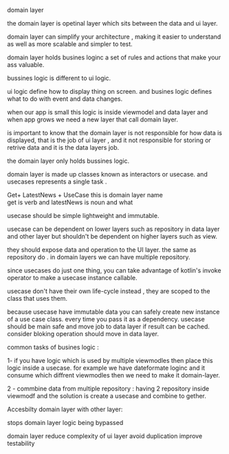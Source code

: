 domain layer

the domain layer is opetinal layer which sits between the data and ui
layer.

domain layer can simplify your architecture , making it easier to
understand as well as more
scalable and simpler to test.

domain layer holds busines loginc a set of rules and actions that make
your ass valuable.

bussines logic is different to ui logic.

ui logic define how to display thing on screen. and busines logic defines
what to do with event and
data changes.

when our app is small this logic is inside viewmodel and data layer and
when app grows we need a new
layer that call domain layer.

is important to know that the domain layer is not responsible for how data
is displayed, that is the
job of ui layer , and it not responsible for storing or retrive data and
it is the data layers job.

the domain layer only holds bussines logic.

domain layer is made up classes known as interactors or usecase. and
usecases represents a single
task .

Get+ LatestNews + UseCase this is domain layer name   
get is verb
and latestNews is noun and what

usecase should be simple lightweight and immutable.

usecase can be dependent on lower layers such as repository in data layer
and other layer but
shouldn't be dependent on higher layers such as view.

they should expose data and operation to the UI layer. the same as
repository do .
in domain layers we can have multiple repository.

since usecases do just one thing, you can take advantage of kotlin's
invoke operator to make a
usecase instance callable.

usecase don't have their own life-cycle instead , they are scoped to the
class that uses them.

because usecase have immutable data you can safely create new instance of
a use case class.
every time you pass it as a dependency.
usecase should be main safe and move job to data layer if result can be
cached. consider bloking
operation should move in data layer.

common tasks of busines logic :

1- if you have logic which is used by multiple viewmodles then place this
logic inside a usecase.
for example we have dateformate loginc and it consume which diffrent
viewmodles then we need to make
it domain-layer.

2 - commbine data from multiple repository : having 2 repository inside
viewmodf
and the solution is create a usecase and combine to gether.

Accesbilty domain layer with other layer:

stops domain layer logic being bypassed

domain layer reduce complexity of ui layer
avoid duplication
improve testability








